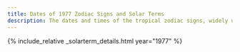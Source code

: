 ```yaml
---
title: Dates of 1977 Zodiac Signs and Solar Terms
description: The dates and times of the tropical zodiac signs, widely used in western astrology, and solar terms of year 1977
---
```

{% include_relative _solarterm_details.html year="1977" %}
